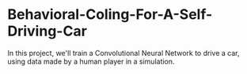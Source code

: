 # Behavioral-Coling-For-A-Self-Driving-Car
In this project, we'll train a Convolutional Neural Network to drive a car, using data made by a human player in a simulation.

